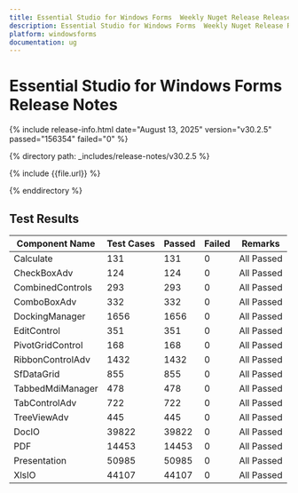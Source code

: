 ```yaml
---
title: Essential Studio for Windows Forms  Weekly Nuget Release Release Notes  
description: Essential Studio for Windows Forms  Weekly Nuget Release Release Notes  
platform: windowsforms
documentation: ug
---
```


# Essential Studio for Windows Forms   Release Notes  

{% include release-info.html date="August 13, 2025"  version="v30.2.5" passed="156354" failed="0" %}

{% directory path: _includes/release-notes/v30.2.5 %}

{% include {{file.url}} %}

{% enddirectory %}

## Test Results

| Component Name | Test Cases | Passed | Failed | Remarks |
|---------------|------------|--------|--------|---------|
| Calculate | 131 | 131 | 0 | All Passed |
| CheckBoxAdv | 124 | 124 | 0 | All Passed |
| CombinedControls | 293 | 293 | 0 | All Passed |
| ComboBoxAdv | 332 | 332 | 0 | All Passed |
| DockingManager | 1656 | 1656 | 0 | All Passed |
| EditControl | 351 | 351 | 0 | All Passed |
| PivotGridControl | 168 | 168 | 0 | All Passed |
| RibbonControlAdv | 1432 | 1432 | 0 | All Passed |
| SfDataGrid | 855 | 855 | 0 | All Passed |
| TabbedMdiManager | 478 | 478 | 0 | All Passed |
| TabControlAdv | 722 | 722 | 0 | All Passed |
| TreeViewAdv | 445 | 445 | 0 | All Passed |
| DocIO | 39822 | 39822 | 0 | All Passed |
| PDF | 14453 | 14453 | 0 | All Passed |
| Presentation | 50985 | 50985 | 0 | All Passed |
| XlsIO | 44107 | 44107 | 0 | All Passed |